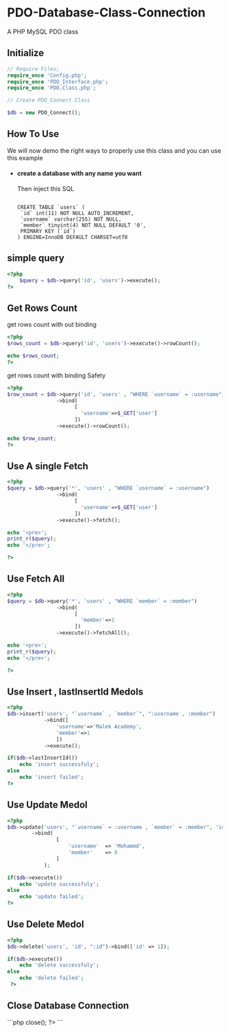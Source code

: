 # PDO-Database-Class-Connection

A  PHP MySQL PDO class

<h2>Initialize</h2>

```php 
// Require Files;
require_once 'Config.php';
require_once 'PDO_Interface.php';
require_once 'PDO.Class.php';

// Create PDO_Connect Class

$db = new PDO_Connect();

```

<h2>How To Use</h2>
We will now demo the right ways to properly use this class and you can use this example 
<ul>
<li><h4>create a database with any name you want </h4><p>Then inject this SQL</p>
<code>
CREATE TABLE `users` (
 `id` int(11) NOT NULL AUTO_INCREMENT,
 `username` varchar(255) NOT NULL,
 `member` tinyint(4) NOT NULL DEFAULT '0',
 PRIMARY KEY (`id`)
) ENGINE=InnoDB DEFAULT CHARSET=utf8
</code>
</li>
</ul>
<h2>simple query</h2>

```php
<?php
	$query = $db->query('id', 'users')->execute();
?>
```
<h2>Get Rows Count</h2>
get rows count with out binding

```php
<?php
$rows_count = $db->query('id', 'users')->execute()->rowCount();

echo $rows_count;
?>
```
get rows count with binding Safety

```php
<?php
$row_count = $db->query('id', 'users' , "WHERE `username` = :username")
                ->bind(
                      [
                        'username'=>$_GET['user']
                      ])
                ->execute()->rowCount();

echo $row_count;
?>
```
<h2>Use A single Fetch</h2>

```php
<?php
$query = $db->query('*', 'users' , "WHERE `username` = :username")
                ->bind(
                      [
                        'username'=>$_GET['user']
                      ])
                ->execute()->fetch();

echo '<pre>';
print_r($query);
echo '</pre>';

?>
```

<h2>Use Fetch All</h2>

```php
<?php
$query = $db->query('*', 'users' , "WHERE `member` = :member")
                ->bind(
                      [
                        'member'=>1
                      ])
                ->execute()->fetchAll();

echo '<pre>';
print_r($query);
echo '</pre>';

?>

```

<h2>Use Insert , lastInsertId Medols</h2>

```php
<?php
$db->insert('users', "`username` , `member`", ":username , :member")
            ->bind([
                'username'=>'Malek Academy',
                'member'=>1
                ])
            ->execute();

if($db->lastInsertId())    
    echo 'insert successfuly';
else
    echo 'insert failed';
?>

```
<h2>Use Update Medol</h2>

```php
<?php
$db->update('users', "`username` = :username , `member` = :member", 'id', '1')
        ->bind(
                [
                    'username'  => 'Mohammd',
                    'member'    => 0
                ]
            );

if($db->execute())
    echo 'update successfuly';
else
    echo 'update failed';
?>
```
<h2>Use Delete Medol</h2>

```php
<?php
$db->delete('users', 'id', ":id")->bind(['id' => 1]);

if($db->execute())
    echo 'delete successfuly';
else
    echo 'delete failed';
 ?>
 ```
 
<h2>Close Database Connection</h2>
```php
<?php
$db->close();
?>
```
